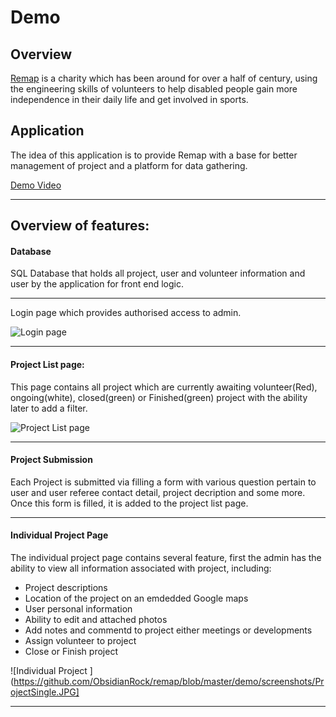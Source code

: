 # Demo

## Overview

[Remap](http://www.remap.org.uk) is a charity which has been around for over a half of century, using the engineering skills of volunteers to help disabled people gain more independence in their daily life and get involved in sports.

## Application

The idea of this application is to provide Remap with a base for better management of project and a platform for data gathering.

[Demo Video](https://github.com/ObsidianRock/remap/blob/master/demo/Overview-3.gif)

***

## Overview of features:

#### Database
SQL Database that holds all project, user and volunteer information and user by the application for front end logic.

***

Login page which provides authorised access to admin.

![Login page](https://github.com/ObsidianRock/remap/blob/master/demo/screenshots/FrontPage.JPG)

***

#### Project List page:

This page contains all project which are currently awaiting volunteer(Red), ongoing(white), closed(green) or Finished(green) project with the ability later to add a filter.

![Project List page](https://github.com/ObsidianRock/remap/blob/master/demo/screenshots/ProjectList.JPG)

***

#### Project Submission

Each Project is submitted via filling a form with various question pertain to user and user referee contact detail, project decription and some more. Once this form is filled, it is added to the project list page.

***

#### Individual Project Page

The individual project page contains several feature, first the admin has the ability to view all information associated with project, including:

* Project descriptions
* Location of the project on an emdedded Google maps
* User personal information
* Ability to edit and attached photos
* Add notes and commentd to project either meetings or developments
* Assign volunteer to project
* Close or Finish project

![Individual Project ](https://github.com/ObsidianRock/remap/blob/master/demo/screenshots/ProjectSingle.JPG]

***
